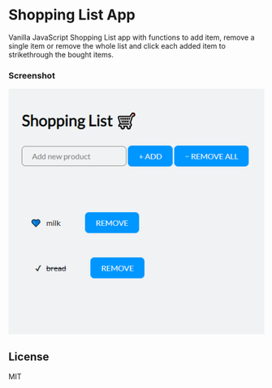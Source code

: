 # Shopping List App

Vanilla JavaScript Shopping List app with functions to add item, remove a single item or remove the whole list and click each added item to strikethrough the bought items.

### Screenshot
![App preview](/app-preview.png)

## License
MIT